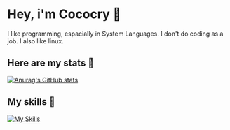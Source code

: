 # Hey, i'm Cococry 👋
I like programming, espacially in System 
Languages. I don't do coding as a job.
I also like linux. 

## Here are my stats 🚀
[![Anurag's GitHub stats](https://github-readme-stats.vercel.app/api?username=cococry)](https://github.com/anuraghazra/github-readme-stats)

## My skills 💪
[![My Skills](https://skillicons.dev/icons?i=c,cpp,rust,java,python)](https://skillicons.dev)